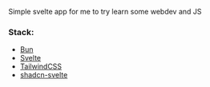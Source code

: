 
Simple svelte app for me to try learn some webdev and JS

### Stack:
 - [Bun](https://bun.sh/)
 - [Svelte](https://svelte.dev/)
 - [TailwindCSS](https://tailwindcss.com/)
 - [shadcn-svelte](https://shadcn-svelte.com/)